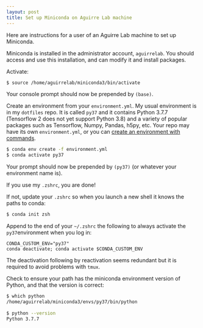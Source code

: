 ```yaml
---
layout: post
title: Set up Miniconda on Aguirre Lab machine 
---
```


Here are instructions for a user of an Aguirre Lab machine to set up Miniconda.

Miniconda is installed in the administrator account, `aguirrelab`. You should access and use this installation, and can modify it and install packages.

Activate:

```zsh
$ source /home/aguirrelab/miniconda3/bin/activate
```

Your console prompt should now be prepended by `(base)`.

Create an environment from your `environment.yml`. My usual environment is in my `dotfiles` repo. It is called `py37` and it contains Python 3.7.7 (Tensorflow 2 does not yet support Python 3.8) and a variety of popular packages such as Tensorflow, Numpy, Pandas, h5py, etc. Your repo may have its own `environment.yml`, or you can [create an environment with commands](https://docs.conda.io/projects/conda/en/latest/user-guide/tasks/manage-environments.html#creating-an-environment-with-commands).

```zsh
$ conda env create -f environment.yml
$ conda activate py37
```

Your prompt should now be prepended by `(py37)` (or whatever your environment name is).

If you use my `.zshrc`, you are done!

If not, update your `.zshrc` so when you launch a new shell it knows the paths to conda:

```zsh
$ conda init zsh
```

Append to the end of your `~/.zshrc` the following to always activate the `py37`environment when you log in:

```
CONDA_CUSTOM_ENV="py37"
conda deactivate; conda activate $CONDA_CUSTOM_ENV
```

The deactivation following by reactivation seems redundant but it is required to avoid problems with `tmux`.

Check to ensure your path has the miniconda environment version of Python, and that the version is correct:

```zsh
$ which python
/home/aguirrelab/miniconda3/envs/py37/bin/python
  
$ python --version
Python 3.7.7
```